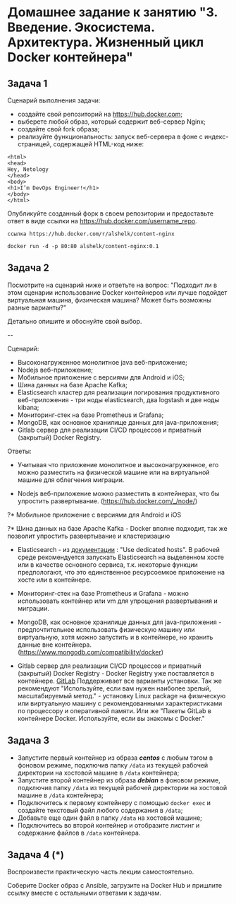 # Домашнее задание к занятию "3. Введение. Экосистема. Архитектура. Жизненный цикл Docker контейнера"

## Задача 1

Сценарий выполнения задачи:

- создайте свой репозиторий на https://hub.docker.com;
- выберете любой образ, который содержит веб-сервер Nginx;
- создайте свой fork образа;
- реализуйте функциональность:
запуск веб-сервера в фоне с индекс-страницей, содержащей HTML-код ниже:
```
<html>
<head>
Hey, Netology
</head>
<body>
<h1>I’m DevOps Engineer!</h1>
</body>
</html>
```
Опубликуйте созданный форк в своем репозитории и предоставьте ответ в виде ссылки на https://hub.docker.com/username_repo.


    ссылка https://hub.docker.com/r/alshelk/content-nginx

    docker run -d -p 80:80 alshelk/content-nginx:0.1

## Задача 2

Посмотрите на сценарий ниже и ответьте на вопрос:
"Подходит ли в этом сценарии использование Docker контейнеров или лучше подойдет виртуальная машина, физическая машина? Может быть возможны разные варианты?"

Детально опишите и обоснуйте свой выбор.

--

Сценарий:

- Высоконагруженное монолитное java веб-приложение;
- Nodejs веб-приложение;
- Мобильное приложение c версиями для Android и iOS;
- Шина данных на базе Apache Kafka;
- Elasticsearch кластер для реализации логирования продуктивного веб-приложения - три ноды elasticsearch, два logstash и две ноды kibana;
- Мониторинг-стек на базе Prometheus и Grafana;
- MongoDB, как основное хранилище данных для java-приложения;
- Gitlab сервер для реализации CI/CD процессов и приватный (закрытый) Docker Registry.

Ответы:
    
* Учитывая что приложение монолитное и высоконагруженное, его можно разместить на физической машине 
    или на виртуальной машине для облегчения миграции. 
    
* Nodejs веб-приложение можно разместить в контейнерах, что бы упростить развертывание. (https://hub.docker.com/_/node/)

?* Мобильное приложение c версиями для Android и iOS 
    
?* Шина данных на базе Apache Kafka - Docker вполне подходит, так же позволит упростить развертывание
    и кластеризацию

* Elasticsearch - из [документации](https://www.elastic.co/guide/en/elasticsearch/reference/current/setup.html) : "Use dedicated hosts". В рабочей среде 
рекомендуется запускать Elasticsearch на выделенном хосте или в качестве основного сервиса,
т.к. некоторые функции предпологают, что это единственное ресурсоемкое приложение на хосте
или в контейнере.

* Мониторинг-стек на базе Prometheus и Grafana - можно использовать контейнер или vm для упрощения 
развертывания и миграции.

* MongoDB, как основное хранилище данных для java-приложения - предпочтительнее использовать
физическую машину или виртуальную, хотя можно запустить и в контейнере, но хранить данные вне
контейнера. (https://www.mongodb.com/compatibility/docker)

* Gitlab сервер для реализации CI/CD процессов и приватный (закрытый) Docker Registry - Docker Registry
уже поставляется в контейнере. [GitLab](https://docs.gitlab.com/ee/install/install_methods.html) Поддерживает
все варианты установки. Так же рекомендуют "Используйте, если вам нужен наиболее зрелый, масштабируемый метод." -
установку Linux package на физическую или виртуальную машину с рекомендованными характеристиками по процессору и 
оперативной памяти. Или же "Пакеты GitLab в контейнере Docker.	Используйте, если вы знакомы с Docker."


## Задача 3

- Запустите первый контейнер из образа ***centos*** c любым тэгом в фоновом режиме, подключив папку ```/data``` из текущей рабочей директории на хостовой машине в ```/data``` контейнера;
- Запустите второй контейнер из образа ***debian*** в фоновом режиме, подключив папку ```/data``` из текущей рабочей директории на хостовой машине в ```/data``` контейнера;
- Подключитесь к первому контейнеру с помощью ```docker exec``` и создайте текстовый файл любого содержания в ```/data```;
- Добавьте еще один файл в папку ```/data``` на хостовой машине;
- Подключитесь во второй контейнер и отобразите листинг и содержание файлов в ```/data``` контейнера.

## Задача 4 (*)

Воспроизвести практическую часть лекции самостоятельно.

Соберите Docker образ с Ansible, загрузите на Docker Hub и пришлите ссылку вместе с остальными ответами к задачам.
